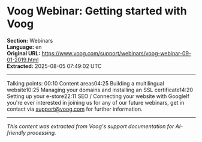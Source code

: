 # Voog Webinar: Getting started with Voog

**Section:** Webinars  
**Language:** en  
**Original URL:** https://www.voog.com/support/webinars/voog-webinar-09-01-2019.html  
**Extracted:** 2025-08-05 07:49:02 UTC

---

Talking points:
00:10 Content areas04:25 Building a multilingual website10:25 Managing your domains and installing an SSL certificate14:20 Setting up your e-store22:11 SEO / Connecting your website with GoogleIf you're ever interested in joining us for any of our future webinars, get in contact via support@voog.com for further information.

---

*This content was extracted from Voog's support documentation for AI-friendly processing.*
